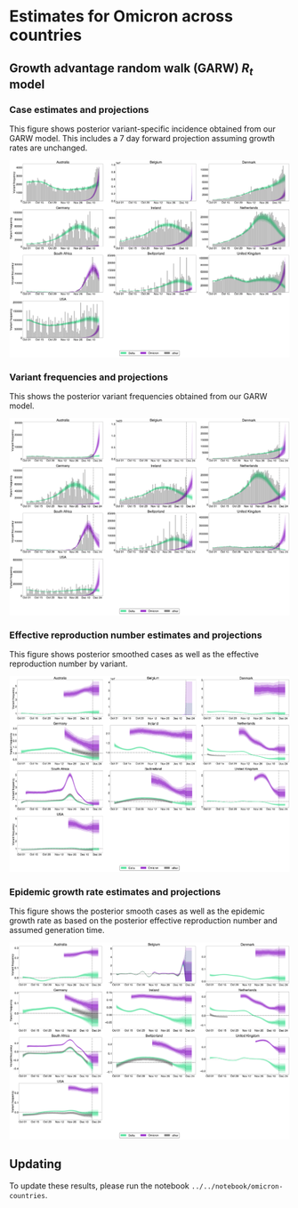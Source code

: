 # Estimates for Omicron across countries

## Growth advantage random walk (GARW) $R_{t}$ model

### Case estimates and projections

This figure shows posterior variant-specific incidence obtained from our GARW model. This includes a 7 day forward projection assuming growth rates are unchanged.

![](figures/omicron-countries_cases-estimates-GARW.png)

### Variant frequencies and projections

This shows the posterior variant frequencies obtained from our GARW model.

![](figures/omicron-countries_frequency-estimates-GARW.png)

### Effective reproduction number estimates and projections

This figure shows posterior smoothed cases as well as the effective reproduction number by variant.

![](figures/omicron-countries_R-estimates-GARW.png)

### Epidemic growth rate estimates and projections

This figure shows the posterior smooth cases as well as the epidemic growth rate as based on the posterior effective reproduction number and assumed generation time.

![](figures/omicron-countries_little-r-estimates-GARW.png)

## Updating

To update these results, please run the notebook `../../notebook/omicron-countries`.
